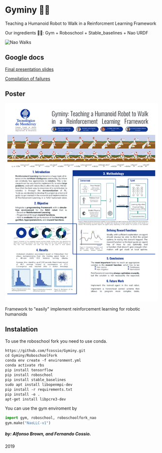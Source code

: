 # Gyminy 🦿🦿

Teaching a Humanoid Robot to Walk in a Reinforcment Learning Framework

Our ingredients 🧑‍🍳: Gym + Roboschool + Stable_baselines + Nao URDF 

![Nao Walks](https://user-images.githubusercontent.com/39391180/185484973-deb34d87-2726-462e-af19-fa464d0ce5ce.gif)

## Google docs

[Final presentation slides](https://docs.google.com/presentation/d/1L1BGWqgA0MRw4RYff0OiOh2cwVkDFJicj5Y1E3k-QVw/edit?usp=sharing)

[Compilation of failures](https://drive.google.com/file/d/1tDZwt6tiwnU02cslxOfT5Amw7LAqPBey/view)

## Poster
<img src="./poster final gyminy.svg">

Framework to "easily" implement reinforcement learning for robotic humanoids<br/>


## Instalation

To use the roboschool fork you need to use conda.
```
https://github.com/fcossio/Gyminy.git
cd Gyminy/RoboschoolFork
conda env create -f environment.yml
conda activate rbs
pip install tensorflow
pip install roboschool
pip install stable_baselines
sudo apt install libopenmpi-dev
pip install -r requirements.txt
pip install -e .
apt-get install libpcre3-dev
```

You can use the gym enviroment by
```python
import gym, roboschool, roboschoolfork_nao
gym.make("NaoLLC-v1")
```
##### _by: Alfonso Brown, and Fernando Cossio._ <br/>
2019
